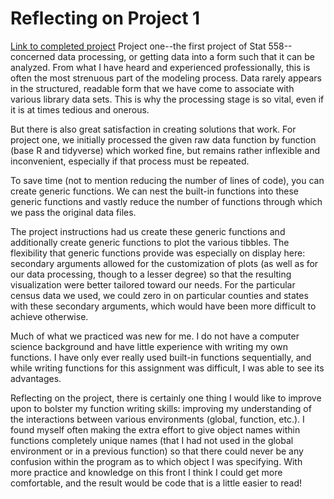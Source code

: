 # Reflecting on Project 1

[Link to completed project](file:///C:/Users/Matthieu/Documents/Matthieu/Stat%20558/Stat558_Project1_CartronMatthieu.html)
Project one--the first project of Stat 558--concerned data processing, or getting data into a form such that it can be analyzed. From what I have heard and experienced professionally, this is often the most strenuous part of the modeling process. Data rarely appears in the structured, readable form that we have come to associate with various library data sets. This is why the processing stage is so vital, even if it is at times tedious and onerous. 

But there is also great satisfaction in creating solutions that work. For project one, we initially processed the given raw data function by function (base R and tidyverse) which worked fine, but remains rather inflexible and inconvenient, especially if that process must be repeated. 

To save time (not to mention reducing the number of lines of code), you can create generic functions. We can nest the built-in functions into these generic functions and vastly reduce the number of functions through which we pass the original data files. 

The project instructions had us create these generic functions and additionally create generic functions to plot the various tibbles. The flexibility that generic functions provide was especially on display here: secondary arguments allowed for the customization of plots (as well as for our data processing, though to a lesser degree) so that the resulting visualization were better tailored toward our needs. For the particular census data we used, we could zero in on particular counties and states with these secondary arguments, which would have been more difficult to achieve otherwise.

Much of what we practiced was new for me. I do not have a computer science background and have little experience with writing my own functions. I have only ever really used built-in functions sequentially, and while writing functions for this assignment was difficult, I was able to see its advantages. 

Reflecting on the project, there is certainly one thing I would like to improve upon to bolster my function writing skills: improving my understanding of the interactions between various environments (global, function, etc.). I found myself often making the extra effort to give object names within functions completely unique names (that I had not used in the global environment or in a previous function) so that there could never be any confusion within the program as to which object I was specifying. With more practice and knowledge on this front I think I could get more comfortable, and the result would be code that is a little easier to read! 
